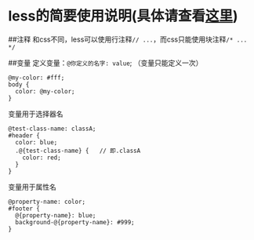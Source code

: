 less的简要使用说明(具体请查看[这里](http://less.bootcss.com/))
================

##注释
和css不同，less可以使用行注释`// ...`，而css只能使用块注释`/* ... */`

##变量
定义变量：`@你定义的名字: value`; （变量只能定义一次）
``` less
@my-color: #fff;
body {
  color: @my-color;
}
```
变量用于选择器名
``` less
@test-class-name: classA;
#header {
  color: blue;
  .@{test-class-name} {   // 即.classA
    color: red;    
  }
}
```
变量用于属性名
``` less
@property-name: color;
#footer {
  @{property-name}: blue;
  background-@{property-name}: #999;
}
```
